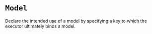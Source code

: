 # `Model`

Declare the intended use of a model by specifying a key to which the executor
ultimately binds a model.
